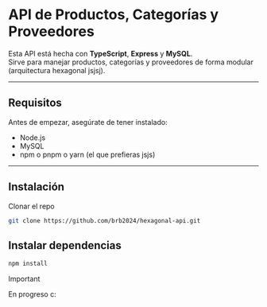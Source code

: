 # API de Productos, Categorías y Proveedores

Esta API está hecha con **TypeScript**, **Express** y **MySQL**.  
Sirve para manejar productos, categorías y proveedores de forma modular (arquitectura hexagonal jsjsj).

---

## Requisitos

Antes de empezar, asegúrate de tener instalado:

- Node.js
- MySQL
- npm o pnpm o yarn (el que prefieras jsjs)

---

## Instalación

Clonar el repo
```bash
git clone https://github.com/brb2024/hexagonal-api.git
```

## Instalar dependencias
```bash
npm install
```

> [!IMPORTANT]
> En progreso c: